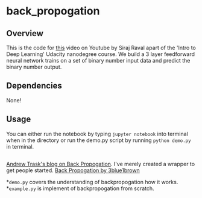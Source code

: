 # back_propogation

## Overview

This is the code for [this](https://youtu.be/N4gDikiec8E) video on Youtube by Siraj Raval apart of the 'Intro to Deep Learning' Udacity nanodegree course. We build a 3 layer feedforward neural network trains on a set of binary number input data and predict the binary number output.

## Dependencies

None! 

## Usage

You can either run the notebook by typing `jupyter notebook` into terminal when in the directory or run the demo.py script by running `python demo.py` in terminal.


## 

[Andrew Trask's blog on Back Propogation](http://iamtrask.github.io/2015/07/12/basic-python-network/). I've merely created a wrapper to get people started.
[Back Propogation by 3blue1brown](https://www.youtube.com/watch?v=Ilg3gGewQ5U)

*`demo.py` covers the understanding of backpropogation how it works.
*`example.py` is  implement of backpropogation from scratch.
